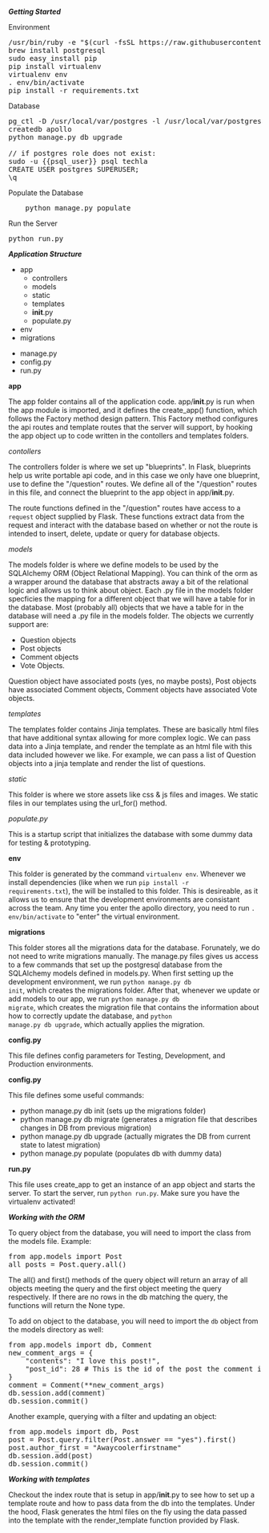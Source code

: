 ***Getting Started***

Environment
<pre>
/usr/bin/ruby -e "$(curl -fsSL https://raw.githubusercontent.com/Homebrew/install/master/install)"
brew install postgresql
sudo easy_install pip
pip install virtualenv
virtualenv env
. env/bin/activate 
pip install -r requirements.txt
</pre>

Database
<pre>
pg_ctl -D /usr/local/var/postgres -l /usr/local/var/postgres/server.log start
createdb apollo
python manage.py db upgrade

// if postgres role does not exist:
sudo -u {{psql_user}} psql techla
CREATE USER postgres SUPERUSER;
\q
</pre>

Populate the Database
<pre>
    python manage.py populate
</pre>

Run the Server
<pre>python run.py</pre>

***Application Structure***

- app
    - controllers
    - models
    - static
    - templates
    * __init__.py
    * populate.py
- env
- migrations
* manage.py
* config.py
* run.py

**app**

The app folder contains all of the application code. app/__init__.py is run when the app module is imported, and it defines the create_app() function, which follows the Factory method design pattern. This Factory method configures the api routes and template routes that the server will support, by hooking the app object up to code written in the contollers and templates folders.

*contollers*

The controllers folder is where we set up "blueprints". In Flask, blueprints help us write portable api code, and in this case we only have one blueprint, use to define the "/question" routes. We define all of the "/question" routes in this file, and connect the blueprint to the app object in app/__init__.py.

The route functions defined in the "/question" routes have access to a <code>request</code> object supplied by Flask. These functions extract data from the request and interact with the database based on whether or not the route is intended to insert, delete, update or query for database objects.

*models*

The models folder is where we define models to be used by the SQLAlchemy ORM (Object Relational Mapping). You can think of the orm as a wrapper around the database that abstracts away a bit of the relational logic and allows us to think about object. Each .py file in the models folder specficies the mapping for a different object that we will have a table for in the database. Most (probably all) objects that we have a table for in the database will need a .py file in the models folder. The objects we currently support are:
- Question objects
- Post objects
- Comment objects
- Vote Objects.

Question object have associated posts (yes, no maybe posts), Post objects have associated Comment objects, Comment objects have associated Vote objects.

*templates*

The templates folder contains Jinja templates. These are basically html files that have additional syntax allowing for more complex logic. We can pass data into a Jinja template, and render the template as an html file with this data included however we like. For example, we can pass a list of Question objects into a jinja template and render the list of questions.

*static*

This folder is where we store assets like css & js files and images. We static files in our templates using the url_for() method.

*populate.py*

This is a startup script that initializes the database with some dummy data for testing & prototyping.

**env**

This folder is generated by the command <code>virtualenv env</code>. Whenever we install dependencies (like when we run <code>pip install -r requirements.txt</code>), the will be installed to this folder. This is desireable, as it allows us to ensure that the development environments are consistant across the team. Any time you enter the apollo directory, you need to run <code>. env/bin/activate</code> to "enter" the virtual environment.

**migrations**

This folder stores all the migrations data for the database. Forunately, we do not need to write migrations manually. The manage.py files gives us access to a few commands that set up the postgresql database from the SQLAlchemy models defined in models.py. When first setting up the development environment, we run <code>python manage.py db init</code>, which creates the migrations folder. After that, whenever we update or add models to our app, we run <code>python manage.py db migrate</code>, which creates the migration file that contains the information about how to correctly update the database, and <code>python manage.py db upgrade</code>, which actually applies the migration.

**config.py**

This file defines config parameters for Testing, Development, and Production environments.

**config.py**

This file defines some useful commands:
- python manage.py db init (sets up the migrations folder)
- python manage.py db migrate (generates a migration file that describes changes in DB from previous migration)
- python manage.py db upgrade (actually migrates the DB from current state to latest migration)
- python manage.py populate (populates db with dummy data)

**run.py**

This file uses create_app to get an instance of an app object and starts the server. To start the server, run <code>python run.py</code>. Make sure you have the virtualenv activated!


***Working with the ORM***

To query object from the database, you will need to import the class from the models file. Example:
<pre>
from app.models import Post
all_posts = Post.query.all()
</pre>

The all() and first() methods of the query object will return an array of all objects meeting the query and the first object meeting the query respectively. If there are no rows in the db matching the query, the functions will return the None type.

To add on object to the database, you will need to import the <code>db</code> object from the models directory as well:
<pre>
from app.models import db, Comment
new_comment_args = {
    "contents": "I love this post!",
    "post_id": 28 # This is the id of the post the comment is connected to,
}
comment = Comment(**new_comment_args)
db.session.add(comment)
db.session.commit()
</pre>

Another example, querying with a filter and updating an object:
<pre>
from app.models import db, Post 
post = Post.query.filter(Post.answer == "yes").first()
post.author_first = "Awaycoolerfirstname"
db.session.add(post)
db.session.commit()
</pre>

***Working with templates***

Checkout the index route that is setup in app/__init__.py to see how to set up a template route and how to pass data from the db into the templates. Under the hood, Flask generates the html files on the fly using the data passed into the template with the render_template function provided by Flask.
